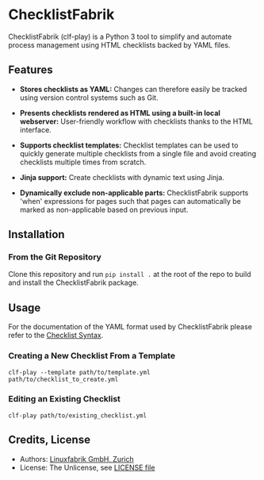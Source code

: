 # ChecklistFabrik

ChecklistFabrik (clf-play) is a Python 3 tool to simplify and automate process management using HTML checklists backed by YAML files.


## Features

* **Stores checklists as YAML:**
  Changes can therefore easily be tracked using version control systems such as Git.

* **Presents checklists rendered as HTML using a built-in local webserver:**
  User-friendly workflow with checklists thanks to the HTML interface.

* **Supports checklist templates:**
  Checklist templates can be used to quickly generate multiple checklists from a single file and avoid creating checklists multiple times from scratch.

* **Jinja support:**
  Create checklists with dynamic text using Jinja.

* **Dynamically exclude non-applicable parts:**
  ChecklistFabrik supports 'when' expressions for pages such that pages can automatically be marked as non-applicable based on previous input.


## Installation


### From the Git Repository

Clone this repository and run `pip install .` at the root of the repo to build and install the ChecklistFabrik package.


## Usage

For the documentation of the YAML format used by ChecklistFabrik please refer to the [Checklist Syntax](docs/checklist_syntax.md).


### Creating a New Checklist From a Template

```shell
clf-play --template path/to/template.yml path/to/checklist_to_create.yml
```


### Editing an Existing Checklist

```shell
clf-play path/to/existing_checklist.yml
```


## Credits, License

* Authors: [Linuxfabrik GmbH, Zurich](https://www.linuxfabrik.ch)
* License: The Unlicense, see [LICENSE file](https://unlicense.org/)
